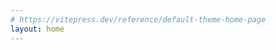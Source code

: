 ```yaml
---
# https://vitepress.dev/reference/default-theme-home-page
layout: home
---
```


<script setup>
import home from '.vitepress/components/home.vue'
</script>

<home />